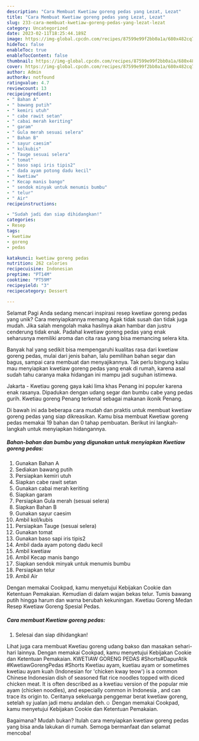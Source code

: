 ```yaml
---
description: "Cara Membuat Kwetiaw goreng pedas yang Lezat, Lezat"
title: "Cara Membuat Kwetiaw goreng pedas yang Lezat, Lezat"
slug: 233-cara-membuat-kwetiaw-goreng-pedas-yang-lezat-lezat
category: Uncategorized
date: 2023-02-11T18:25:44.189Z
image: https://img-global.cpcdn.com/recipes/87599e99f2bb0a1a/680x482cq70/kwetiaw-goreng-pedas-foto-resep-utama.jpg
hideToc: false
enableToc: true
enableTocContent: false
thumbnail: https://img-global.cpcdn.com/recipes/87599e99f2bb0a1a/680x482cq70/kwetiaw-goreng-pedas-foto-resep-utama.jpg
cover: https://img-global.cpcdn.com/recipes/87599e99f2bb0a1a/680x482cq70/kwetiaw-goreng-pedas-foto-resep-utama.jpg
author: Admin
authorAv: notfound
ratingvalue: 4.7
reviewcount: 13
recipeingredient:
- " Bahan A"
- " bawang putih"
- " kemiri utuh"
- " cabe rawit setan"
- " cabai merah keriting"
- " garam"
- " Gula merah sesuai selera"
- " Bahan B"
- " sayur caesim"
- " kolkubis"
- " Tauge sesuai selera"
- " tomat"
- " baso sapi iris tipis2"
- " dada ayam potong dadu kecil"
- " kwetiaw"
- " Kecap manis bango"
- " sendok minyak untuk menumis bumbu"
- " telur"
- " Air"
recipeinstructions:

- "Sudah jadi dan siap dihidangkan!"
categories:
- Resep
tags:
- kwetiaw
- goreng
- pedas

katakunci: kwetiaw goreng pedas 
nutrition: 262 calories
recipecuisine: Indonesian
preptime: "PT14M"
cooktime: "PT59M"
recipeyield: "3"
recipecategory: Dessert

---
```



Selamat Pagi Anda sedang mencari inspirasi resep kwetiaw goreng pedas yang unik? Cara menyiapkannya memang Agak tidak susah dan tidak juga mudah. Jika salah mengolah maka hasilnya akan hambar dan justru cenderung tidak enak. Padahal kwetiaw goreng pedas yang enak seharusnya memiliki aroma dan cita rasa yang bisa memancing selera kita.


Banyak hal yang sedikit bisa mempengaruhi kualitas rasa dari kwetiaw goreng pedas, mulai dari jenis bahan, lalu pemilihan bahan segar dan bagus, sampai cara membuat dan menyajikannya. Tak perlu bingung kalau mau menyiapkan kwetiaw goreng pedas yang enak di rumah, karena asal sudah tahu caranya maka hidangan ini mampu jadi suguhan istimewa.

Jakarta - Kwetiau goreng gaya kaki lima khas Penang ini populer karena enak rasanya. Dipadukan dengan udang segar dan bumbu cabe yang pedas gurih. Kwetiau goreng Penang terkenal sebagai makanan ikonik Penang.


Di bawah ini ada beberapa cara mudah dan praktis untuk membuat kwetiaw goreng pedas yang siap dikreasikan. Kamu bisa membuat Kwetiaw goreng pedas memakai 19 bahan dan 0 tahap pembuatan. Berikut ini langkah-langkah untuk menyiapkan hidangannya.

<!--inarticleads1-->

##### Bahan-bahan dan bumbu yang digunakan untuk menyiapkan Kwetiaw goreng pedas:

1. Gunakan  Bahan A
1. Sediakan  bawang putih
1. Persiapkan  kemiri utuh
1. Siapkan  cabe rawit setan
1. Gunakan  cabai merah keriting
1. Siapkan  garam
1. Persiapkan  Gula merah (sesuai selera)
1. Siapkan  Bahan B
1. Gunakan  sayur caesim
1. Ambil  kol/kubis
1. Persiapkan  Tauge (sesuai selera)
1. Gunakan  tomat
1. Gunakan  baso sapi iris tipis2
1. Ambil  dada ayam potong dadu kecil
1. Ambil  kwetiaw
1. Ambil  Kecap manis bango
1. Siapkan  sendok minyak untuk menumis bumbu
1. Persiapkan  telur
1. Ambil  Air


Dengan memakai Cookpad, kamu menyetujui Kebijakan Cookie dan Ketentuan Pemakaian. Kemudian di dalam wajan bekas telur. Tumis bawang putih hingga harum dan warna berubah kekuningan. Kwetiau Goreng Medan Resep Kwetiaw Goreng Spesial Pedas. 

<!--inarticleads2-->

##### Cara membuat Kwetiaw goreng pedas:


1. Selesai dan siap dihidangkan!

Lihat juga cara membuat Kwetiau goreng udang bakso dan masakan sehari-hari lainnya. Dengan memakai Cookpad, kamu menyetujui Kebijakan Cookie dan Ketentuan Pemakaian. KWETIAW GORENG PEDAS #Shorts#DapurAtik #KwetiawGorengPedas #Shorts Kwetiau ayam, kuetiau ayam or sometimes kwetiau ayam kuah (Indonesian for &#39;chicken kway teow&#39;) is a common Chinese Indonesian dish of seasoned flat rice noodles topped with diced chicken meat. It is often described as a kwetiau version of the popular mie ayam (chicken noodles), and especially common in Indonesia , and can trace its origin to. Ceritanya sekeluarga penggemar berat kwetiaw goreng, setelah sy jualan jadi menu andalan deh.☺️ Dengan memakai Cookpad, kamu menyetujui Kebijakan Cookie dan Ketentuan Pemakaian. 

Bagaimana? Mudah bukan? Itulah cara menyiapkan kwetiaw goreng pedas yang bisa anda lakukan di rumah. Semoga bermanfaat dan selamat mencoba!
